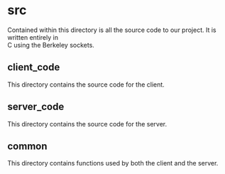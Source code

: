 # src
Contained within this directory is all the source code to our project. It is written entirely in  
C using the Berkeley sockets.

## client_code
This directory contains the source code for the client.

## server_code
This directory contains the source code for the server.

## common
This directory contains functions used by both the client and the server.
